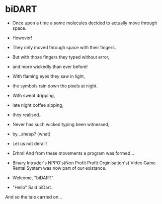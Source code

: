 # biDART

* Once upon a time a some molecules decided to actually move through space. 
* However! 
* They only moved through space with their fingers. 
* But with those fingers they typed without error,
* and more wickedly than ever before!
* With flaming eyes they saw in light,
* the symbols rain down the pixels at night.
* With sweat dripping,
* late night coffee sipping,
* they realised...
* Never has such wicked typing been witnessed,
* by...sheep? (what) 
* Let us not derail! 
* Erhm! And from these movements a program was formed... 

* Binary Intruder's NPPO's(Non Profit Profit Orginisation's) Video Game Rental System was now part of our existance.
* Welcome, "biDART".

- "Hello" Said biDart.

And so the tale carried on...
